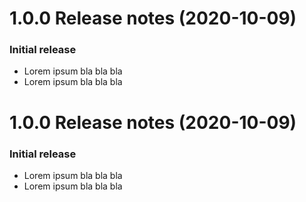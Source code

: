 1.0.0 Release notes (2020-10-09)
=============================================================

### Initial release

* Lorem ipsum bla bla bla
* Lorem ipsum bla bla bla

1.0.0 Release notes (2020-10-09)
=============================================================

### Initial release

* Lorem ipsum bla bla bla
* Lorem ipsum bla bla bla


